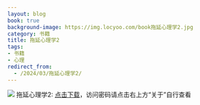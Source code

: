 ```yaml
---
layout: blog
book: true
background-image: https://img.locyoo.com/book拖延心理学2.jpg
category: 书籍
title: 拖延心理学2
tags:
- 书籍
- 心理
redirect_from:
  - /2024/03/拖延心理学2/
---
```

![](https://img.locyoo.com/book拖延心理学2.jpg)
拖延心理学2: <a name = "ref1" href="https://url18.ctfile.com/f/50983618-1268598646-ad9011?p=3619">点击下载</a>，访问密码请点击右上方“关于”自行查看